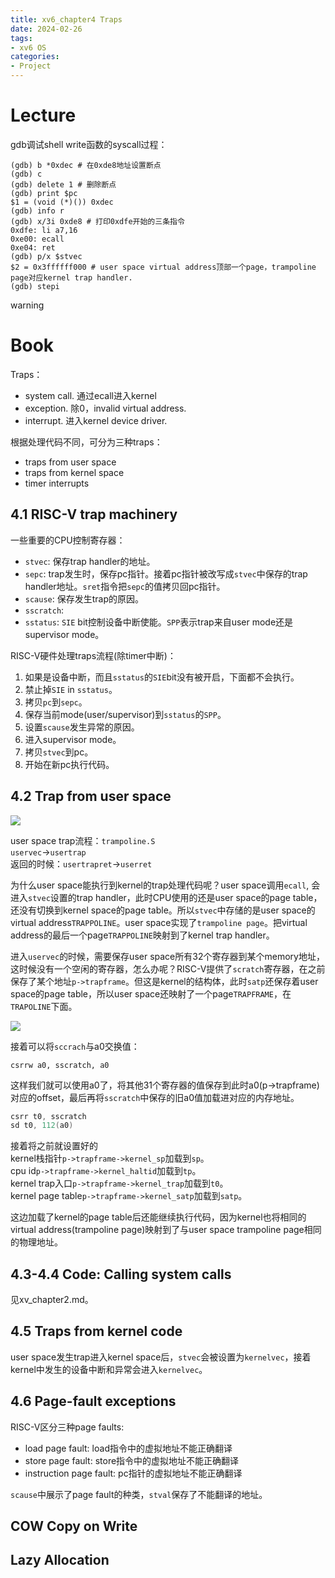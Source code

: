 ```yaml
---
title: xv6_chapter4 Traps
date: 2024-02-26
tags:
- xv6 OS
categories:
- Project
---
```


# Lecture

gdb调试shell write函数的syscall过程：

```shell
(gdb) b *0xdec # 在0xde8地址设置断点
(gdb) c
(gdb) delete 1 # 删除断点
(gdb) print $pc
$1 = (void (*)()) 0xdec
(gdb) info r
(gdb) x/3i 0xde8 # 打印0xdfe开始的三条指令
0xdfe: li a7,16
0xe00: ecall
0xe04: ret
(gdb) p/x $stvec
$2 = 0x3ffffff000 # user space virtual address顶部一个page，trampoline page对应kernel trap handler.
(gdb) stepi
```

<p class="这边gdb调试进不去kernel，ecall之后stepi直接到了ret">warning</p>

# Book

Traps：

- system call. 通过ecall进入kernel
- exception. 除0，invalid virtual address.
- interrupt. 进入kernel device driver.

根据处理代码不同，可分为三种traps：

- traps from user space
- traps from kernel space
- timer interrupts

## 4.1 RISC-V trap machinery

一些重要的CPU控制寄存器：

- `stvec`: 保存trap handler的地址。
- `sepc`: trap发生时，保存pc指针。接着pc指针被改写成`stvec`中保存的trap handler地址。`sret`指令把`sepc`的值拷贝回pc指针。
- `scause`: 保存发生trap的原因。
- `sscratch`:
- `sstatus`: `SIE` bit控制设备中断使能。`SPP`表示trap来自user mode还是supervisor mode。

RISC-V硬件处理traps流程(除timer中断)：

1. 如果是设备中断，而且`sstatus`的`SIE`bit没有被开启，下面都不会执行。
2. 禁止掉`SIE` in `sstatus`。
3. 拷贝`pc`到`sepc`。
4. 保存当前mode(user/supervisor)到`sstatus`的`SPP`。
5. 设置`scause`发生异常的原因。
6. 进入supervisor mode。
7. 拷贝`stvec`到pc。
8. 开始在新pc执行代码。

## 4.2 Trap from user space

![](https://xyc-1316422823.cos.ap-shanghai.myqcloud.com/20240227224055.png)

user space trap流程：`trampoline.S`  
`uservec`->`usertrap`  
返回的时候：`usertrapret`->`userret`

为什么user space能执行到kernel的trap处理代码呢？user space调用`ecall`, 会进入`stvec`设置的trap handler，此时CPU使用的还是user space的page table，还没有切换到kernel space的page table。所以`stvec`中存储的是user space的virtual address`TRAPPOLINE`。user space实现了`trampoline page`。把virtual address的最后一个page`TRAPPOLINE`映射到了kernel trap handler。

进入`uservec`的时候，需要保存user space所有32个寄存器到某个memory地址，这时候没有一个空闲的寄存器，怎么办呢？RISC-V提供了`scratch`寄存器，在之前保存了某个地址`p->trapframe`。但这是kernel的结构体，此时`satp`还保存着user space的page table，所以user space还映射了一个page`TRAPFRAME`，在`TRAPOLINE`下面。

![](https://xyc-1316422823.cos.ap-shanghai.myqcloud.com/20240227220131.png)

接着可以将`sccrach`与a0交换值：

`csrrw a0, sscratch, a0`

这样我们就可以使用a0了，将其他31个寄存器的值保存到此时a0(p->trapframe)对应的offset，最后再将`sscratch`中保存的旧a0值加载进对应的内存地址。

```c
csrr t0, sscratch
sd t0, 112(a0)
```

接着将之前就设置好的  
kernel栈指针`p->trapframe->kernel_sp`加载到`sp`。  
cpu id`p->trapframe->kernel_haltid`加载到`tp`。  
kernel trap入口`p->trapframe->kernel_trap`加载到`t0`。  
kernel page table`p->trapframe->kernel_satp`加载到`satp`。

<p class="note note-info">这边加载了kernel的page table后还能继续执行代码，因为kernel也将相同的virtual address(trampoline page)映射到了与user space trampoline page相同的物理地址。</p>

## 4.3-4.4 Code: Calling system calls

见xv_chapter2.md。

## 4.5 Traps from kernel code

user space发生trap进入kernel space后，`stvec`会被设置为`kernelvec`，接着kernel中发生的设备中断和异常会进入`kernelvec`。

## 4.6 Page-fault exceptions

RISC-V区分三种page faults:

- load page fault: load指令中的虚拟地址不能正确翻译
- store page fault: store指令中的虚拟地址不能正确翻译
- instruction page fault: pc指针的虚拟地址不能正确翻译

`scause`中展示了page fault的种类，`stval`保存了不能翻译的地址。

## COW Copy on Write

## Lazy Allocation
